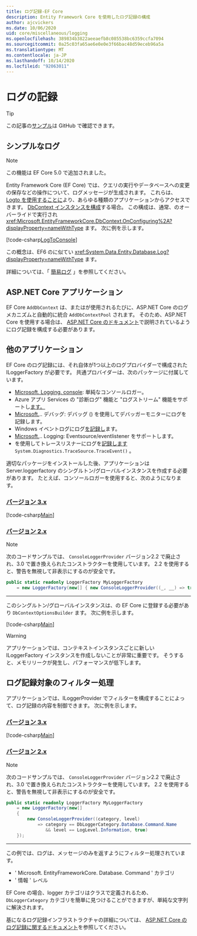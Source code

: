 ```yaml
---
title: ログ記録-EF Core
description: Entity Framework Core を使用したログ記録の構成
author: ajcvickers
ms.date: 10/06/2020
uid: core/miscellaneous/logging
ms.openlocfilehash: 389834b3822aeeaefb8c085538bc6359ccfa7094
ms.sourcegitcommit: 0a25c03fa65ae6e0e0e3f66bac48d59eceb96a5a
ms.translationtype: MT
ms.contentlocale: ja-JP
ms.lasthandoff: 10/14/2020
ms.locfileid: "92063011"
---
```

# <a name="logging"></a>ログの記録

> [!TIP]
> この記事の[サンプル](https://github.com/dotnet/EntityFramework.Docs/tree/master/samples/core/Miscellaneous/Logging)は GitHub で確認できます。

## <a name="simple-logging"></a>シンプルなログ

> [!NOTE]
> この機能は EF Core 5.0 で追加されました。

Entity Framework Core (EF Core) では、クエリの実行やデータベースへの変更の保存などの操作について、ログメッセージが生成されます。 これらは、 [Logto を使用することに](https://github.com/dotnet/efcore/blob/ec3df8fd7e4ea4ebeebfa747619cef37b23ab2c6/src/EFCore/DbContextOptionsBuilder.cs#L135)より、あらゆる種類のアプリケーションからアクセスできます。 <!-- Issue #2748 <xref:Microsoft.EntityFrameworkCore.DbContextOptionsBuilder.LogTo%2A> --> [DbContext インスタンスを構成](xref:core/miscellaneous/configuring-dbcontext)する場合。 この構成は、通常、のオーバーライドで実行され <xref:Microsoft.EntityFrameworkCore.DbContext.OnConfiguring%2A?displayProperty=nameWithType> ます。 次に例を示します。

<!--
    protected override void OnConfiguring(DbContextOptionsBuilder optionsBuilder)
        => optionsBuilder.LogTo(Console.WriteLine);
-->
[!code-csharp[LogToConsole](../../../samples/core/Miscellaneous/Logging/SimpleLogging/Program.cs?name=LogToConsole)]

この概念は、EF6 のに似てい <xref:System.Data.Entity.Database.Log?displayProperty=nameWithType> ます。

詳細については、「 [簡易ログ](xref:core/miscellaneous/events/simple-logging) 」を参照してください。

## <a name="aspnet-core-applications"></a>ASP.NET Core アプリケーション

EF Core `AddDbContext` は、またはが使用されるたびに、ASP.NET Core のログメカニズムと自動的に統合 `AddDbContextPool` されます。 そのため、ASP.NET Core を使用する場合は、 [ASP.NET Core のドキュメント](/aspnet/core/fundamentals/logging?tabs=aspnetcore2x)で説明されているようにログ記録を構成する必要があります。

## <a name="other-applications"></a>他のアプリケーション

EF Core のログ記録には、それ自体が1つ以上のログプロバイダーで構成された ILoggerFactory が必要です。 共通プロバイダーは、次のパッケージに付属しています。

* [Microsoft. Logging. console](https://www.nuget.org/packages/Microsoft.Extensions.Logging.Console/): 単純なコンソールロガー。
* Azure アプリ Services の "診断ログ" 機能と "ログストリーム" 機能をサポートし[ます。](https://www.nuget.org/packages/Microsoft.Extensions.Logging.AzureAppServices/)
* [Microsoft.](https://www.nuget.org/packages/Microsoft.Extensions.Logging.Debug/).. デバッグ: デバッグ () を使用してデバッガーモニターにログを記録します。
* Windows イベントログにログ[を記録し](https://www.nuget.org/packages/Microsoft.Extensions.Logging.EventLog/)ます。
* [Microsoft.](https://www.nuget.org/packages/Microsoft.Extensions.Logging.EventSource/).. Logging: Eventsource/eventlistener をサポートします。
* を使用してトレースリスナーにログを[記録します](https://www.nuget.org/packages/Microsoft.Extensions.Logging.TraceSource/) `System.Diagnostics.TraceSource.TraceEvent()` 。

適切なパッケージをインストールした後、アプリケーションは Server.loggerfactory のシングルトン/グローバルインスタンスを作成する必要があります。 たとえば、コンソールロガーを使用すると、次のようになります。

### <a name="version-3x"></a>[バージョン 3.x](#tab/v3)

[!code-csharp[Main](../../../samples/core/Miscellaneous/Logging/Logging/BloggingContext.cs#DefineLoggerFactory)]

### <a name="version-2x"></a>[バージョン 2.x](#tab/v2)

> [!NOTE]
> 次のコードサンプルでは、 `ConsoleLoggerProvider` バージョン2.2 で廃止され、3.0 で置き換えられたコンストラクターを使用しています。 2.2 を使用すると、警告を無視して非表示にするのが安全です。

```csharp
public static readonly LoggerFactory MyLoggerFactory
    = new LoggerFactory(new[] { new ConsoleLoggerProvider((_, __) => true, true) });
```

***

このシングルトン/グローバルインスタンスは、の EF Core に登録する必要があり `DbContextOptionsBuilder` ます。 次に例を示します。

[!code-csharp[Main](../../../samples/core/Miscellaneous/Logging/Logging/BloggingContext.cs#RegisterLoggerFactory)]

> [!WARNING]
> アプリケーションでは、コンテキストインスタンスごとに新しい ILoggerFactory インスタンスを作成しないことが非常に重要です。 そうすると、メモリリークが発生し、パフォーマンスが低下します。

## <a name="filtering-what-is-logged"></a>ログ記録対象のフィルター処理

アプリケーションでは、ILoggerProvider でフィルターを構成することによって、ログ記録の内容を制御できます。 次に例を示します。

### <a name="version-3x"></a>[バージョン 3.x](#tab/v3)

[!code-csharp[Main](../../../samples/core/Miscellaneous/Logging/Logging/BloggingContextWithFiltering.cs#DefineLoggerFactory)]

### <a name="version-2x"></a>[バージョン 2.x](#tab/v2)

> [!NOTE]
> 次のコードサンプルでは、 `ConsoleLoggerProvider` バージョン2.2 で廃止され、3.0 で置き換えられたコンストラクターを使用しています。 2.2 を使用すると、警告を無視して非表示にするのが安全です。

```csharp
public static readonly LoggerFactory MyLoggerFactory
    = new LoggerFactory(new[]
    {
        new ConsoleLoggerProvider((category, level)
            => category == DbLoggerCategory.Database.Command.Name
               && level == LogLevel.Information, true)
    });
```

***

この例では、ログは、メッセージのみを返すようにフィルター処理されています。

* ' Microsoft. EntityFrameworkCore. Database. Command ' カテゴリ
* ' 情報 ' レベル

EF Core の場合、logger カテゴリはクラスで定義されるため、 `DbLoggerCategory` カテゴリを簡単に見つけることができますが、単純な文字列に解決されます。

基になるログ記録インフラストラクチャの詳細については、 [ASP.NET Core のログ記録に関するドキュメント](/aspnet/core/fundamentals/logging?tabs=aspnetcore2x)を参照してください。

